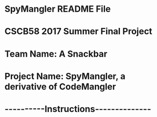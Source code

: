 # SpyMangler README File
# CSCB58 2017 Summer Final Project
# Team Name: A Snackbar
# Project Name: SpyMangler, a derivative of CodeMangler
# ----------Instructions--------------
#

